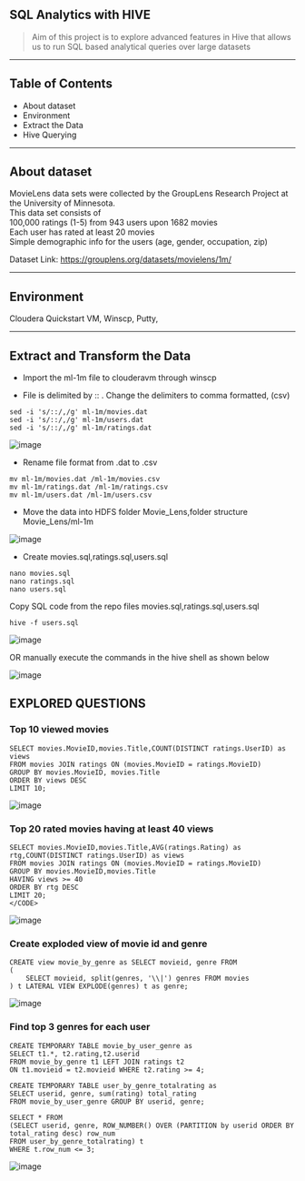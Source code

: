 ## SQL Analytics with HIVE
> Aim of this project is to explore advanced features in Hive that allows us to run SQL based analytical queries 
over large datasets 

<hr>

## Table of Contents
* About dataset
* Environment
* Extract the Data
* Hive Querying

<hr>

## About dataset
MovieLens data sets were collected by the GroupLens Research Project at the University of Minnesota.</br>
This data set consists of</br>
100,000 ratings (1-5) from 943 users upon 1682 movies</br>
Each user has rated at least 20 movies</br>
Simple demographic info for the users (age, gender, occupation, zip)</br>

Dataset Link: https://grouplens.org/datasets/movielens/1m/
<hr>

## Environment
Cloudera Quickstart VM, Winscp, Putty, 

<hr>

## Extract and Transform the Data
* Import the ml-1m file to clouderavm through winscp

* File is delimited by :: . Change the delimiters to comma formatted, (csv)
```
sed -i 's/::/,/g' ml-1m/movies.dat
sed -i 's/::/,/g' ml-1m/users.dat
sed -i 's/::/,/g' ml-1m/ratings.dat
```
![image](https://user-images.githubusercontent.com/69738890/95400797-2fea3f80-08d1-11eb-94e9-f73a742cfd17.png)

* Rename file format from .dat to .csv

```
mv ml-1m/movies.dat /ml-1m/movies.csv
mv ml-1m/ratings.dat /ml-1m/ratings.csv
mv ml-1m/users.dat /ml-1m/users.csv
````

* Move the data into HDFS folder Movie_Lens,folder structure Movie_Lens/ml-1m

![image](https://user-images.githubusercontent.com/69738890/95402279-e7348580-08d4-11eb-9eb4-401619535409.png)

* Create movies.sql,ratings.sql,users.sql
```
nano movies.sql
nano ratings.sql
nano users.sql
```

Copy SQL code from the repo files movies.sql,ratings.sql,users.sql
```
hive -f users.sql
```

![image](https://user-images.githubusercontent.com/69738890/95402545-a1c48800-08d5-11eb-9b59-3a7051eaea5c.png)

OR manually execute the commands in the hive shell as shown below

![image](https://user-images.githubusercontent.com/69738890/95404381-7bedb200-08da-11eb-8aee-cb0f2d432d13.png)

## EXPLORED QUESTIONS

### Top 10 viewed movies
```
SELECT movies.MovieID,movies.Title,COUNT(DISTINCT ratings.UserID) as views
FROM movies JOIN ratings ON (movies.MovieID = ratings.MovieID)
GROUP BY movies.MovieID, movies.Title
ORDER BY views DESC
LIMIT 10;
```
![image](https://user-images.githubusercontent.com/69738890/95404826-bb68ce00-08db-11eb-94c1-bbf7bca70d1c.png)

</hr>

### Top 20 rated movies having at least 40 views
```
SELECT movies.MovieID,movies.Title,AVG(ratings.Rating) as rtg,COUNT(DISTINCT ratings.UserID) as views
FROM movies JOIN ratings ON (movies.MovieID = ratings.MovieID)
GROUP BY movies.MovieID,movies.Title
HAVING views >= 40
ORDER BY rtg DESC
LIMIT 20;
</CODE>
```

![image](https://user-images.githubusercontent.com/69738890/95405157-a3457e80-08dc-11eb-8b6b-b07bdaba0533.png)

</hr>

### Create exploded view of movie id and genre
```
CREATE view movie_by_genre as SELECT movieid, genre FROM 
(
    SELECT movieid, split(genres, '\\|') genres FROM movies
) t LATERAL VIEW EXPLODE(genres) t as genre;
```

![image](https://user-images.githubusercontent.com/69738890/95405324-18b14f00-08dd-11eb-971d-3ac31f693342.png)

</hr>

### Find top 3 genres for each user
```
CREATE TEMPORARY TABLE movie_by_user_genre as 
SELECT t1.*, t2.rating,t2.userid 
FROM movie_by_genre t1 LEFT JOIN ratings t2 
ON t1.movieid = t2.movieid WHERE t2.rating >= 4;
```
 
```
CREATE TEMPORARY TABLE user_by_genre_totalrating as 
SELECT userid, genre, sum(rating) total_rating 
FROM movie_by_user_genre GROUP BY userid, genre;
```

```
SELECT * FROM 
(SELECT userid, genre, ROW_NUMBER() OVER (PARTITION by userid ORDER BY total_rating desc) row_num 
FROM user_by_genre_totalrating) t 
WHERE t.row_num <= 3;
```
![image](https://user-images.githubusercontent.com/69738890/95407159-dfc7a900-08e1-11eb-91b5-92f0d76c4dc2.png)












